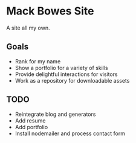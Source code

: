 # Mack Bowes Site

A site all my own.

## Goals

- Rank for my name
- Show a portfolio for a variety of skills
- Provide delightful interactions for visitors
- Work as a repository for downloadable assets

## TODO

- Reintegrate blog and generators
- Add resume
- Add portfolio
- Install nodemailer and process contact form
